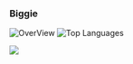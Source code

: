 ### Biggie

![OverView](https://github-readme-stats.vercel.app/api?username=biggiemedium&show_icons=true&theme=vue&count_private=true&include_all_commits=true&line_height=24.5)
![Top Languages](https://github-readme-stats.vercel.app/api/top-langs/?username=biggiemedium&theme=vue&langs_count=8&layout=compact&size_weight=0.5&count_weight=0.5)


![](https://komarev.com/ghpvc/?username=your-github-biggiemedium)

<!--
**biggiemedium/biggiemedium** is a ✨ _special_ ✨ repository because its `README.md` (this file) appears on your GitHub profile.



Here are some ideas to get you started:

- Im currently working on Frost Client which was a client I started for fun
- You Cant contact me on Discord @px#7685
